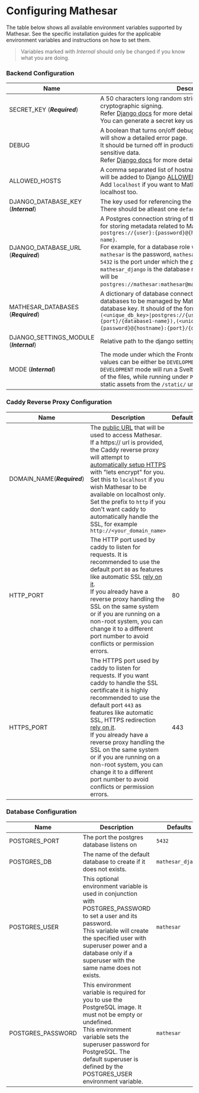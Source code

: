 # Configuring Mathesar 

The table below shows all available environment variables supported by Mathesar. See the specific installation guides for the applicable environment variables and instructions on how to set them.

> Variables marked with *Internal* should only be changed if you know what you are 
> doing.


### Backend Configuration
| Name                                     | Description                                                                                                                                                                                                                                                                                                                                                                                                                                                                                                                                                | Defaults                     |
|------------------------------------------|------------------------------------------------------------------------------------------------------------------------------------------------------------------------------------------------------------------------------------------------------------------------------------------------------------------------------------------------------------------------------------------------------------------------------------------------------------------------------------------------------------------------------------------------------------|------------------------------|
| SECRET_KEY (_**Required**_)              | A 50 characters long random string used by Django for cryptographic signing.<br/> Refer [Django docs](https://docs.djangoproject.com/en/3.2/ref/settings/#std:setting-SECRET_KEY) for more details.<br/> You can generate a secret key using [this tool](https://djecrety.ir/).                                                                                                                                                                                                                                                                            |                              |
| DEBUG                                    | A boolean that turns on/off debug mode. Enabling debug mode will show a detailed error page.<br/> It should be turned off in production servers to avoid leaking sensitive data.<br/> Refer [Django docs](https://docs.djangoproject.com/en/4.2/ref/settings/#debug) for more details.                                                                                                                                                                                                                                                                     | False                        |
| ALLOWED_HOSTS                            | A comma separated list of hostnames that can serve Mathesar. It will be added to Django [ALLOWED_HOSTS](https://docs.djangoproject.com/en/4.2/ref/settings/#allowed-hosts) settings. <br/>Add `localhost` if you want to Mathesar to be accessible from localhost too.                                                                                                                                                                                                                                                                                     | `*`                          |
| DJANGO_DATABASE_KEY (***Internal***)     | The key used for referencing the [Database config information](https://docs.djangoproject.com/en/4.2/ref/settings/#databases). There should be atleast one `default` database config.                                                                                                                                                                                                                                                                                                                                                                      | `default`                    |
| DJANGO_DATABASE_URL (_**Required**_)     | A Postgres connection string of the database which will be used for storing metadata related to Mathesar in the format of: `postgres://{user}:{password}@{hostname}:{port}/{database-name}`.<br/> For example, for a database role whose username is `mathesar` and  `mathesar` is the password, `mathesar_db` is the database name and `5432` is the port under which the postgres server is listening on and `mathesar_django` is the database name, then the connection string will be `postgres://mathesar:mathesar@mathesar_db:5432/mathesar_django`. |                              |
| MATHESAR_DATABASES (_**Required**_)      | A dictionary of database connection string of the external databases to be managed by Mathesar keyed by a unique database key. It should of the format `(<unique_db_key>\|postgres://{user}:{password}@{hostname}:{port}/{database1-name}),(<unique_db_key>\|postgres://{user}:{password}@{hostname}:{port}/{database2-name}),...`.                                                                                                                                                                                                                        |                              |
| DJANGO_SETTINGS_MODULE  (***Internal***) | Relative path to the django settings file.                                                                                                                                                                                                                                                                                                                                                                                                                                                                                                                 | `config.settings.production` |
| MODE (***Internal***)                    | The mode under which the Frontend files will be served. The values can be either be `DEVELOPMENT` or `PRODUCTION`. Running under `DEVELOPMENT` mode will run a Svelte server and enable hot reloading of the files, while running under `PRODUCTION` mode will serve the static assets from the `/static/` url.                                                                                                                                                                                                                                            | `PRODUCTION`                 |

### Caddy Reverse Proxy Configuration
| Name                        | Description                                                                                                                                                                                                                                                                                                                                                                                                                                                                                                    | Defaults |
|-----------------------------|----------------------------------------------------------------------------------------------------------------------------------------------------------------------------------------------------------------------------------------------------------------------------------------------------------------------------------------------------------------------------------------------------------------------------------------------------------------------------------------------------------------|----------|
| DOMAIN_NAME(_**Required**_) | The [public URL](https://caddyserver.com/docs/caddyfile/concepts#addresses) that will be used to access Mathesar. If a https:// url is provided, the Caddy reverse proxy will attempt to [automatically setup HTTPS](https://caddyserver.com/docs/automatic-https) with "lets encrypt" for you. Set this to `localhost` if you wish Mathesar to be available on localhost only. <br/>Set the prefix to `http` if you don't want caddy to automatically handle the SSL, for example `http://<your_domain_name>` |          |
| HTTP_PORT                   | The HTTP port used by caddy to listen for requests. It is recommended to use the default port `80` as features like automatic SSL [rely on it](https://caddyserver.com/docs/automatic-https#acme-challenges).<br/> If you already have a reverse proxy handling the SSL on the same system or if you are running on a non-root system, you can change it to a different port number to avoid conflicts or permission errors.                                                                                   | 80       |
| HTTPS_PORT                  | The HTTPS port used by caddy to listen for requests. If you want caddy to handle the SSL certificate it is highly recommended to use the default port `443` as features like automatic SSL, HTTPS redirection [rely on it](https://caddyserver.com/docs/automatic-https#acme-challenges).<br/> If you already have a reverse proxy handling the SSL on the same system or if you are running on a non-root system, you can change it to a different port number to avoid conflicts or permission errors.       | 443      |

### Database Configuration

| Name              | Description                                                                                                                                                                                                                                                          | Defaults          |
|-------------------|----------------------------------------------------------------------------------------------------------------------------------------------------------------------------------------------------------------------------------------------------------------------|-------------------|
| POSTGRES_PORT     | The port the postgres database listens on                                                                                                                                                                                                                            | `5432`            |
| POSTGRES_DB       | The name of the default database to create if it does not exists.                                                                                                                                                                                                    | `mathesar_django` |
| POSTGRES_USER     | This optional environment variable is used in conjunction with POSTGRES_PASSWORD to set a user and its password.<br/> This variable will create the specified user with superuser power and a database only if a superuser with the same name does not exists.       | `mathesar`        |
| POSTGRES_PASSWORD | This environment variable is required for you to use the PostgreSQL image. It must not be empty or undefined.<br/> This environment variable sets the superuser password for PostgreSQL. The default superuser is defined by the POSTGRES_USER environment variable. | `mathesar`        |
